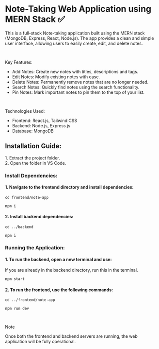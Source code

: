 # Note-Taking Web Application using MERN Stack ✅

This is a full-stack Note-taking application built using the MERN stack (MongoDB, Express, React, Node.js). The app provides a clean and simple user interface, allowing users to easily create, edit, and delete notes.

<br>

Key Features:
- Add Notes: Create new notes with titles, descriptions and tags.
- Edit Notes: Modify existing notes with ease.
- Delete Notes: Permanently remove notes that are no longer needed.
- Search Notes: Quickly find notes using the search functionality.
- Pin Notes: Mark important notes to pin them to the top of your list.

<br>

Technologies Used: 
<br>
- Frontend: React.js, Tailwind CSS
- Backend: Node.js, Express.js
- Database: MongoDB



<h2>Installation Guide:</h2>
1. Extract the project folder. <br>
2. Open the folder in VS Code. 

<h3>Install Dependencies:</h3>

<h4>1. Navigate to the frontend directory and install dependencies:</h4>

```
cd frontend/note-app
```
```
npm i
```

<h4>2. Install backend dependencies:</h4>

```
cd ../backend
```
```
npm i
```

<h3>Running the Application:</h3>
<h4>1. To run the backend, open a new terminal and use:</h4>
<p>If you are already in the backend directory, run this in the terminal.</p>

```
npm start
```

<h4>2. To run the frontend, use the following commands:</h4>

```
cd ../frontend/note-app
```
```
npm run dev
```

<br>

> [!NOTE]
> Once both the frontend and backend servers are running, the web application will be fully operational.
